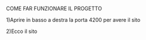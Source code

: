 
<p>COME FAR FUNZIONARE IL PROGETTO</p>

<p>1)Aprire in basso a destra la porta 4200 per avere il sito</p>

<p>2)Ecco il sito</p>
